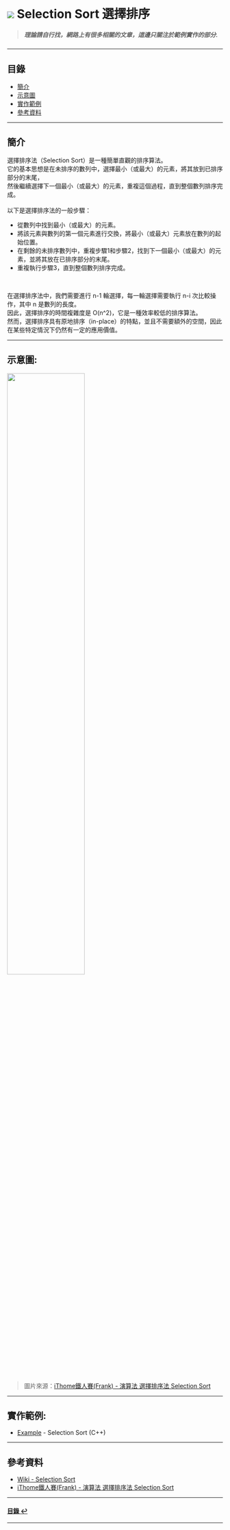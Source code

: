 # ![](https://drive.google.com/uc?id=10INx5_pkhMcYRdx_OO4rXNXxcsvPtBYq) Selection Sort 選擇排序
> ##### 理論請自行找，網路上有很多相關的文章，這邊只關注於範例實作的部分.

---

<!--ts-->
## 目錄
* [簡介](#簡介)
* [示意圖](#示意圖)
* [實作範例](#實作範例)
* [參考資料](#參考資料)
<!--te-->

---

## 簡介
選擇排序法（Selection Sort）是一種簡單直觀的排序算法。<br>
它的基本思想是在未排序的數列中，選擇最小（或最大）的元素，將其放到已排序部分的末尾，<br>
然後繼續選擇下一個最小（或最大）的元素，重複這個過程，直到整個數列排序完成。<br>
<br>
以下是選擇排序法的一般步驟：<br>
- 從數列中找到最小（或最大）的元素。
- 將該元素與數列的第一個元素進行交換，將最小（或最大）元素放在數列的起始位置。
- 在剩餘的未排序數列中，重複步驟1和步驟2，找到下一個最小（或最大）的元素，並將其放在已排序部分的末尾。
- 重複執行步驟3，直到整個數列排序完成。

<br>

在選擇排序法中，我們需要進行 n-1 輪選擇，每一輪選擇需要執行 n-i 次比較操作，其中 n 是數列的長度。<br>
因此，選擇排序的時間複雜度是 O(n^2)，它是一種效率較低的排序算法。<br>
然而，選擇排序具有原地排序（in-place）的特點，並且不需要額外的空間，因此在某些特定情況下仍然有一定的應用價值。<br>

---

## 示意圖:
<img src="https://drive.google.com/uc?id=1XYNU6b5xaAq1h6-F1ryeoQ_BFl-_rwLc" height="60%" width="60%"/>

> 圖片來源：[iThome鐵人賽(Frank) - 演算法 選擇排序法 Selection Sort](https://ithelp.ithome.com.tw/articles/10276719)

---

## 實作範例:
- [Example](https://github.com/RC-Dev-Tech/algorithm-selection-sort/blob/main/C%2B%2B/main.cpp) - Selection Sort (C++)

---

## 參考資料
* [Wiki - Selection Sort](https://zh.wikipedia.org/wiki/%E9%80%89%E6%8B%A9%E6%8E%92%E5%BA%8F) <br>
* [iThome鐵人賽(Frank) - 演算法 選擇排序法 Selection Sort](https://ithelp.ithome.com.tw/articles/10276719) <br>

---

<!--ts-->
#### [目錄 ↩](#目錄)
<!--te-->
---
